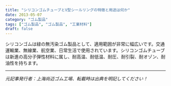 ```yaml
---
title: "シリコンゴムチューブとV型シールリングの特徴と用途は何か"
date: 2013-05-07
category: "ゴム製品"
tags: ["ゴム製品", "ゴム製品", "工業材料"]
draft: false
---
```


シリコンゴムは緑の無汚染ゴム製品として、適用範囲が非常に幅広いです。交通運輸業、無線業、航空業、日常生活で使用されています。シリコンゴムチューブは新進の高分子弾性材料に属し、耐高温、耐低温、耐圧、耐引裂、耐オゾン、耐油性を持ちます。

---

*元記事発行者：上海尚迈ゴム工場、転載時は出典を明記してください！*